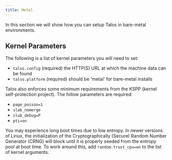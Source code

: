 ```yaml
---
title: Metal
---
```


In this section we will show how you can setup Talos in bare-metal environments.

## Kernel Parameters

The following is a list of kernel parameters you will need to set:

- `talos.config` (required) the HTTP(S) URL at which the machine data can be found
- `talos.platform` (required) should be 'metal' for bare-metal installs

Talos also enforces some minimum requirements from the KSPP (kernel self-protection project).
The follow parameters are required:

- `page_poison=1`
- `slab_nomerge`
- `slub_debug=P`
- `pti=on`

You may experience long boot times due to low entropy.
In newer versions of Linux, the initialization of the Cryptographically (Secure) Random Number Generator (CRNG) will block until it is properly seeded from the entropy pool at boot time.
To work around this, add `random.trust_cpu=on` to the list of kernel arguments.
